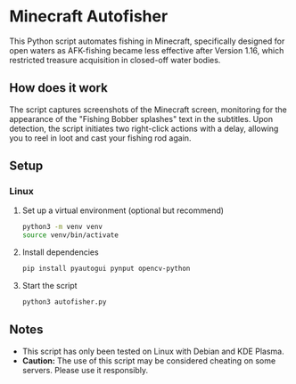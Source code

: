 # Minecraft Autofisher
This Python script automates fishing in Minecraft, specifically designed for open waters as AFK-fishing became less effective after Version 1.16, which restricted treasure acquisition in closed-off water bodies.

## How does it work
The script captures screenshots of the Minecraft screen, monitoring for the appearance of the "Fishing Bobber splashes" text in the subtitles. Upon detection, the script initiates two right-click actions with a delay, allowing you to reel in loot and cast your fishing rod again.

## Setup
### Linux
1. Set up a virtual environment (optional but recommend)
    ```bash
    python3 -m venv venv
    source venv/bin/activate
    ```
2. Install dependencies
    ```bash
    pip install pyautogui pynput opencv-python
    ```
4. Start the script
    ``` bash
    python3 autofisher.py
    ```

## Notes
- This script has only been tested on Linux with Debian and KDE Plasma.
- **Caution:** The use of this script may be considered cheating on some servers. Please use it responsibly.